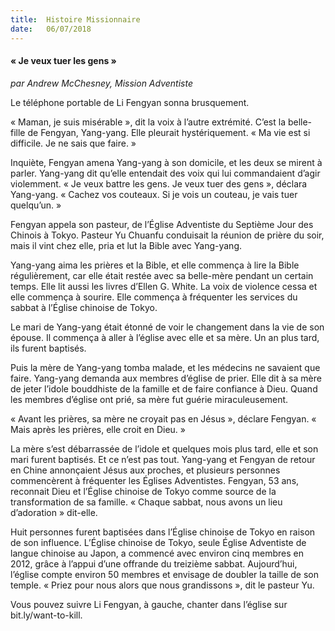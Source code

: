 ```yaml
---
title:  Histoire Missionnaire
date:   06/07/2018
---
```


#### « Je veux tuer les gens »

_par Andrew McChesney, Mission Adventiste_

Le téléphone portable de Li Fengyan sonna brusquement.

« Maman, je suis misérable », dit la voix à l’autre extrémité. C’est la belle-fille de Fengyan, Yang-yang. Elle pleurait hystériquement. « Ma vie est si difficile. Je ne sais que faire. »

Inquiète, Fengyan amena Yang-yang à son domicile, et les deux se mirent à parler. Yang-yang dit qu’elle entendait des voix qui lui commandaient d’agir violemment. « Je veux battre les gens. Je veux tuer des gens », déclara Yang-yang. « Cachez vos couteaux. Si je vois un couteau, je vais tuer quelqu’un. »

Fengyan appela son pasteur, de l’Église Adventiste du Septième Jour des Chinois à Tokyo. Pasteur Yu Chuanfu conduisait la réunion de prière du soir, mais il vint chez elle, pria et lut la Bible avec Yang-yang.

Yang-yang aima les prières et la Bible, et elle commença à lire la Bible régulièrement, car elle était restée avec sa belle-mère pendant un certain temps. Elle lit aussi les livres d’Ellen G. White. La voix de violence cessa et elle commença à sourire. Elle commença à fréquenter les services du sabbat à l’Église chinoise de Tokyo.

Le mari de Yang-yang était étonné de voir le changement dans la vie de son épouse. Il commença à aller à l’église avec elle et sa mère. Un an plus tard, ils furent baptisés.

Puis la mère de Yang-yang tomba malade, et les médecins ne savaient que faire. Yang-yang demanda aux membres d’église de prier. Elle dit à sa mère de jeter l’idole bouddhiste de la famille et de faire confiance à Dieu. Quand les membres d’église ont prié, sa mère fut guérie miraculeusement.

« Avant les prières, sa mère ne croyait pas en Jésus », déclare Fengyan. « Mais après les prières, elle croit en Dieu. »

La mère s’est débarrassée de l’idole et quelques mois plus tard, elle et son mari furent baptisés. Et ce n’est pas tout. Yang-yang et Fengyan de retour en Chine annonçaient Jésus aux proches, et plusieurs personnes commencèrent à fréquenter les Églises Adventistes. Fengyan, 53 ans, reconnait Dieu et l’Église chinoise de Tokyo comme source de la transformation de sa famille. « Chaque sabbat, nous avons un lieu d’adoration » dit-elle.

Huit personnes furent baptisées dans l’Église chinoise de Tokyo en raison de son influence. L’Église chinoise de Tokyo, seule Église Adventiste de langue chinoise au Japon, a commencé avec environ cinq membres en 2012, grâce à l’appui d’une offrande du treizième sabbat. Aujourd’hui, l’église compte environ 50 membres et envisage de doubler la taille de son temple. « Priez pour nous alors que nous grandissons », dit le pasteur Yu.

Vous pouvez suivre Li Fengyan, à gauche, chanter dans l’église sur bit.ly/want-to-kill.